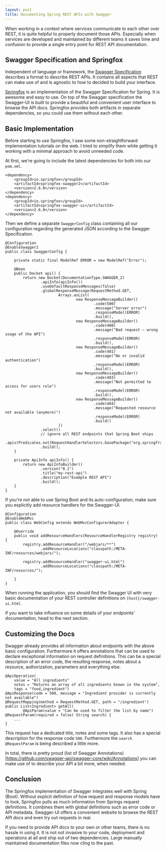 ```yaml
---
layout: post
title: Documenting Spring REST APIs with Swagger
---
```


When working in a context where services communicate to each other over REST, it is quite helpful to properly document those APIs. Especially when services are developed and maintained by different teams it saves time and confusion to provide a single entry point for REST API documentation.

## Swagger Specification and Springfox

Independent of language or framework, the [Swagger Specification](http://swagger.io/specification/) describes a format to describe REST APIs. It contains all aspects that REST can make use of and is agnostic to how to decided to build your interface.

[Springfox](http://springfox.io) is an implementation of the Swagger Specification for Spring. It is awesome and easy to use. On top of the Swagger specification the Swagger-UI is built to provide a beautiful and convenient user interface to browse the API docs. Springfox provides both artifacts in separate dependencies, so you could use them without each other.

## Basic Implementation

Before starting to use Springfox, I saw some non-straightforward implementation tutorials on the web. I tried to simplify them while getting it working with a minimal approach to avoid unneeded code.

At first, we're going to include the latest dependencies for both into our `pom.xml`.

```
<dependency>
    <groupId>io.springfox</groupId>
    <artifactId>springfox-swagger2</artifactId>
    <version>2.6.0</version>
</dependency>
<dependency>
    <groupId>io.springfox</groupId>
    <artifactId>springfox-swagger-ui</artifactId>
    <version>2.6.0</version>
</dependency>
```

Then we define a separate `SwaggerConfig` class containing all our configuration regarding the generated JSON according to the Swagger Specification.

```
@Configuration
@EnableSwagger2
public class SwaggerConfig {

    private static final ModelRef ERROR = new ModelRef("Error");

    @Bean
    public Docket api() {
        return new Docket(DocumentationType.SWAGGER_2)
                .apiInfo(apiInfo())
                .useDefaultResponseMessages(false)
                .globalResponseMessage(RequestMethod.GET,
                        Arrays.asList(
                                new ResponseMessageBuilder()
                                        .code(500)
                                        .message("Server error")
                                        .responseModel(ERROR)
                                        .build(),
                                new ResponseMessageBuilder()
                                        .code(400)
                                        .message("Bad request – wrong usage of the API")
                                        .responseModel(ERROR)
                                        .build(),
                                new ResponseMessageBuilder()
                                        .code(401)
                                        .message("No or invalid authentication")
                                        .responseModel(ERROR)
                                        .build(),
                                new ResponseMessageBuilder()
                                        .code(403)
                                        .message("Not permitted to access for users role")
                                        .responseModel(ERROR)
                                        .build(),
                                new ResponseMessageBuilder()
                                        .code(404)
                                        .message("Requested resource not available (anymore)")
                                        .responseModel(ERROR)
                                        .build()
                        ))
                .select()
                // ignore all REST endpoints that Spring Boot ships
                .apis(Predicates.not(RequestHandlerSelectors.basePackage("org.springframework.boot")))
                .build();
    }

    private ApiInfo apiInfo() {
        return new ApiInfoBuilder()
                .version("0.1")
                .title("my-rest-api")
                .description("Example REST API")
                .build();
    }
}
```

If you're not able to use Spring Boot and its auto-configuration, make sure you explicitly add resource handlers for the Swagger-UI.

```
@Configuration
@EnableWebMvc
public class WebConfig extends WebMvcConfigurerAdapter {

    @Override
    public void addResourceHandlers(ResourceHandlerRegistry registry) {
        registry.addResourceHandler("/webjars/**")
                .addResourceLocations("classpath:/META-INF/resources/webjars/");

        registry.addResourceHandler("swagger-ui.html")
                .addResourceLocations("classpath:/META-INF/resources/");

    }
}
```

When running the application, you should find the Swagger UI with very basic documentation of your REST controller definitions on `{host}/swagger-ui.html`.

If you want to take influence on some details of your endpoints' documentation, head to the next section.

## Customizing the Docs

Swagger already provides all information about endpoints with the above basic configuration. Furthermore it offers annotations that can be used to declare exceptional information on request definitions. This can be a special description of an error code, the resulting response, notes about a resource, authorization, parameters and everything else.

```
@ApiOperation(
    value = "All ingredients"
    notes = "Returns an array of all ingredients known in the system",
    tags = "food,ingredient")
@ApiResponse(code = 500, message = "Ingredient provider is currently not available")
@RequestMapping(method = RequestMethod.GET, path = "/ingredient")
public List<Ingredient> getAll(
        @ApiParam(value = "Can be used to filter the list by name") @RequestParam(required = false) String search) {
    ...
}
```

This request has a dedicated title, notes and some tags. It also has a special description for the response code `500`. Furthermore the `search` `@RequestParam` is being described a little more.

In total, there is pretty proud (list of Swagger Annotations)[https://github.com/swagger-api/swagger-core/wiki/Annotations] you can make use of to describe your API a bit more, when needed.


## Conclusion

The Springfox implementation of Swagger integrates well with Spring (Boot). Without explicit definition of how request and response models have to look, Springfox pulls as much information from Springs request definitions. It combines them with global definitions such as error code or API metadata. Swagger-UI offers a convenient website to browse the REST API docs and even try out requests in real.

If you need to provide API docs to your own or other teams, there is no hassle in using it. It is not not invasive to your code, deployment and operations at all and ship out of two dependencies. Large manually maintained documentation files now cling to the past. 
